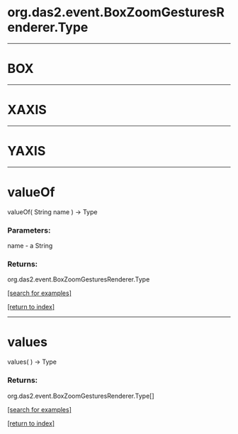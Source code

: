 # org.das2.event.BoxZoomGesturesRenderer.Type
***
<a name="BOX"></a>
# BOX



***
<a name="XAXIS"></a>
# XAXIS



***
<a name="YAXIS"></a>
# YAXIS



***
<a name="valueOf"></a>
# valueOf
valueOf( String name ) &rarr; Type



### Parameters:
name - a String

### Returns:
org.das2.event.BoxZoomGesturesRenderer.Type


<a href="https://github.com/autoplot/dev/search?q=valueOf&unscoped_q=valueOf">[search for examples]</a>

<a href="https://github.com/autoplot/documentation/blob/master/javadoc/index-all.md">[return to index]</a>

***
<a name="values"></a>
# values
values(  ) &rarr; Type



### Returns:
org.das2.event.BoxZoomGesturesRenderer.Type[]


<a href="https://github.com/autoplot/dev/search?q=values&unscoped_q=values">[search for examples]</a>

<a href="https://github.com/autoplot/documentation/blob/master/javadoc/index-all.md">[return to index]</a>


